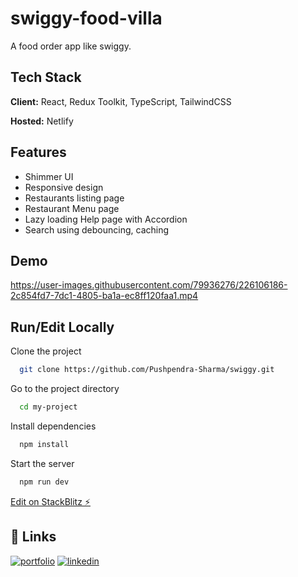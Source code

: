 
# swiggy-food-villa

A food order app like swiggy.




## Tech Stack

**Client:** React, Redux Toolkit, TypeScript, TailwindCSS

**Hosted:** Netlify


## Features

- Shimmer UI
- Responsive design
- Restaurants listing page
- Restaurant Menu page
- Lazy loading Help page with Accordion
- Search using debouncing, caching


## Demo
https://user-images.githubusercontent.com/79936276/226106186-2c854fd7-7dc1-4805-ba1a-ec8ff120faa1.mp4


## Run/Edit Locally

Clone the project

```bash
  git clone https://github.com/Pushpendra-Sharma/swiggy.git
```

Go to the project directory

```bash
  cd my-project
```

Install dependencies

```bash
  npm install
```

Start the server

```bash
  npm run dev
```

[Edit on StackBlitz ⚡️](https://stackblitz.com/edit/swiggy-food-villa)
## 🔗 Links
[![portfolio](https://img.shields.io/badge/my_portfolio-000?style=for-the-badge&logo=ko-fi&logoColor=white)](https://pushpendra-sharma.netlify.app/)
[![linkedin](https://img.shields.io/badge/linkedin-0A66C2?style=for-the-badge&logo=linkedin&logoColor=white)](https://www.linkedin.com/in/ietl-pushpendra-sharma/)

